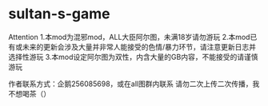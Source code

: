 # sultan-s-game
Attention
1.本mod为混邪mod，ALL大臣阿尔图，未满18岁请勿游玩
2.本mod已有或未来的更新会涉及大量并非常人能接受的色情/暴力环节，请注意更新日志并选择性游玩
3.本mod设定阿尔图为双性，内含大量的GB内容，不能接受的请谨慎游玩

作者联系方式：企鹅256085698，或在all图群内联系
请勿二次上传二次传播，我不想喝茶（）
